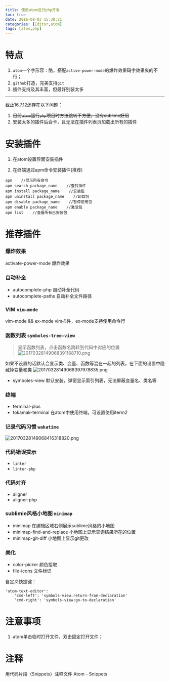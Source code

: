 ```yaml
---
title: 使用atom进行php开发
toc: true
date: 2016-08-03 15:30:21
categories: [Editor,atom]
tags: [atom,php]
---
```


# 特点

1. `atom`一个字形容：酷，搭配`active-power-mode`的爆炸效果码字效果爽的不行；
2. `github`打造，完美支持`git`
3. 插件支持及其丰富，但最好别装太多


---
截止16.7.12还存在以下问题：

1. ~~目前`atom`运行`php`项目时方法跳转不方便，没有sublime好用~~
2. 安装太多的插件后会卡，且无法在插件列表页加载出所有的插件

<!--more-->

# 安装插件
1. 在atom设置界面安装插件

2. 在终端通过apm命令安装插件(推荐)

``` shell
apm    //显示所有命令
apm search package_name    //查找插件
apm install package_name    //安装包
apm uninstall package_name    //卸载包
apm disable package_name    //暂停使用包
apm enable package_name    //激活包
apm list    //查看所有已安装包
```


# 推荐插件
### 爆炸效果
 activate-power-mode    爆炸效果

### 自动补全
- autocomplete-php    自动补全代码
- autocomplete-paths    自动补全文件路径
 
### VIM `vim-mode`
 vim-mode && ex-mode    vim插件，ex-mode支持使用命令行
 
###  函数列表 `symboles-tree-view` 
>显示函数列表，点击函数名跳转到代码中对应的位置
![20170328149068391168710.png](http://o9xbyqajf.bkt.clouddn.com/20170328149068391168710.png)

如果不设置的话默认会显示类、变量、函数等混在一起的列表，在下面的设置中隐藏掉变量和类
![20170328149068397978835.png](http://o9xbyqajf.bkt.clouddn.com/20170328149068397978835.png)


- symboles-view 默认安装，弹窗显示索引列表，无法屏蔽变量名、类名等
 
###  终端
- terminal-plus
- tokamak-terminal    在atom中使用终端，可设置使用iterm2

### 记录代码习惯  `wakatime`
![20170328149068416318820.png](http://o9xbyqajf.bkt.clouddn.com/20170328149068416318820.png)

### 代码错误提示 
- `linter` 
- `linter-php`

### 代码对齐
- aligner
- aligner-php

### sublimie风格小地图  `minimap`
- minimap    在编辑区域右侧展示sublime风格的小地图
- minimap-find-and-replace 小地图上显示查询结果所在的位置
- minimap-git-diff 小地图上显示git更改

### 美化
- color-picker    颜色拾取
- file-icons    文件标识





 自定义快捷键：

```
'atom-text-editor':
    'cmd-left': 'symbols-view:return-from-declaration'
    'cmd-right': 'symbols-view:go-to-declaration'
```

# 注意事项
1. atom单击临时打开文件，双击固定打开文件；

# 注释
用代码片段（Snippets）注释文件
Atom - Snippets
 

